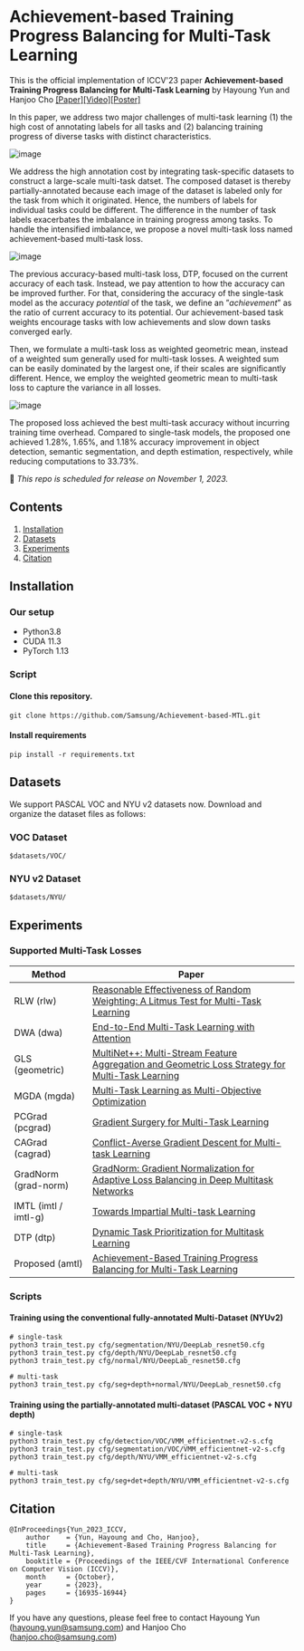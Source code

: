 # Achievement-based Training Progress Balancing for Multi-Task Learning

This is the official implementation of ICCV'23 paper **Achievement-based Training Progress Balancing for Multi-Task Learning** by Hayoung Yun and Hanjoo Cho [[Paper]](https://openaccess.thecvf.com/content/ICCV2023/papers/Yun_Achievement-Based_Training_Progress_Balancing_for_Multi-Task_Learning_ICCV_2023_paper.pdf)[[Video]](https://github.com/Samsung/Achievement-based-MTL/assets/24874629/a0f8d899-0185-426d-be18-5affe3fc8391)[[Poster]](https://github.com/Samsung/Achievement-based-MTL/files/12775627/hanjoo_cho_achievement-based_training_progress_balancing_for_multi-task_learning_iccv_2023.pdf)

In this paper, we address two major challenges of multi-task learning (1) the high cost of annotating labels for all tasks and (2) balancing training progress of diverse tasks with distinct characteristics. 

![image](https://github.com/Samsung/Achievement-based-MTL/assets/24874629/2beb52b8-c727-46f0-b3a5-f396648ba700)

We address the high annotation cost by integrating task-specific datasets to construct a large-scale multi-task datset. The composed dataset is thereby partially-annotated because each image of the dataset is labeled only for the task from which it originated. Hence, the numbers of labels for individual tasks could be different. The difference in the number of task labels exacerbates the imbalance in training progress among tasks. To handle the intensified imbalance, we propose a novel multi-task loss named achievement-based multi-task loss.  

![image](https://github.com/Samsung/Achievement-based-MTL/assets/24874629/650ad209-4660-40fc-8076-cdc9d4d73b46)

The previous accuracy-based multi-task loss, DTP, focused on the current accuracy of each task. Instead, we pay attention to how the accuracy can be improved further. For that, considering the accuracy of the single-task model as the accuracy _potential_ of the task, we define an ”_achievement_” as the ratio of current accuracy to its potential. Our achievement-based task weights encourage tasks with low achievements and slow down tasks converged early. 

Then, we formulate a multi-task loss as weighted geometric mean, instead of a weighted sum generally used for multi-task losses. A weighted sum can be easily dominated by the largest one, if their scales are significantly different. Hence, we employ the weighted geometric mean to multi-task loss to capture the variance in all losses. 

![image](https://github.com/Samsung/Achievement-based-MTL/assets/24874629/71ec91e2-dba6-4f81-913b-51133e9b0bea)

The proposed loss achieved the best multi-task accuracy without incurring training time overhead. Compared to single-task models, the proposed one achieved 1.28%, 1.65%, and 1.18% accuracy improvement in object detection, semantic segmentation, and depth estimation, respectively, while reducing computations to 33.73%.

🚀 _This repo is scheduled for release on November 1, 2023._

## Contents
1. [Installation](#installation)
1. [Datasets](#datasets)
1. [Experiments](#experiments)
1. [Citation](#citation)

## Installation

### Our setup
- Python3.8
- CUDA 11.3 
- PyTorch 1.13

### Script

#### Clone this repository.   
```
git clone https://github.com/Samsung/Achievement-based-MTL.git
```
#### Install requirements
```
pip install -r requirements.txt
```

## Datasets
We support PASCAL VOC and NYU v2 datasets now.
Download and organize the dataset files as follows:

### VOC Dataset
```Shell
$datasets/VOC/
```

### NYU v2 Dataset
```Shell
$datasets/NYU/
```

## Experiments 

### Supported Multi-Task Losses

Method | Paper
--| --
RLW (rlw) | [Reasonable Effectiveness of Random Weighting: A Litmus Test for Multi-Task Learning](https://arxiv.org/abs/2111.10603)
DWA	(dwa) | [End-to-End Multi-Task Learning with Attention](https://arxiv.org/abs/1803.10704)
GLS	(geometric) | [MultiNet++: Multi-Stream Feature Aggregation and Geometric Loss Strategy for Multi-Task Learning](https://arxiv.org/abs/1904.08492)
MGDA (mgda) | [Multi-Task Learning as Multi-Objective Optimization](https://arxiv.org/abs/1810.04650)
PCGrad (pcgrad) | [Gradient Surgery for Multi-Task Learning](https://arxiv.org/abs/2001.06782)
CAGrad (cagrad) | [Conflict-Averse Gradient Descent for Multi-task Learning](https://arxiv.org/abs/2110.14048)
GradNorm (grad-norm) | [GradNorm: Gradient Normalization for Adaptive Loss Balancing in Deep Multitask Networks](https://arxiv.org/abs/1711.02257)
IMTL (imtl / imtl-g) | [Towards Impartial Multi-task Learning](https://openreview.net/forum?id=IMPnRXEWpvr)
DTP	(dtp) | [Dynamic Task Prioritization for Multitask Learning](https://openaccess.thecvf.com/content_ECCV_2018/html/Michelle_Guo_Focus_on_the_ECCV_2018_paper.html)
Proposed (amtl) | [Achievement-Based Training Progress Balancing for Multi-Task Learning](https://openaccess.thecvf.com/content/ICCV2023/html/Yun_Achievement-Based_Training_Progress_Balancing_for_Multi-Task_Learning_ICCV_2023_paper.html)


### Scripts

#### Training using the conventional fully-annotated Multi-Dataset (NYUv2)
```
# single-task
python3 train_test.py cfg/segmentation/NYU/DeepLab_resnet50.cfg
python3 train_test.py cfg/depth/NYU/DeepLab_resnet50.cfg
python3 train_test.py cfg/normal/NYU/DeepLab_resnet50.cfg

# multi-task
python3 train_test.py cfg/seg+depth+normal/NYU/DeepLab_resnet50.cfg
```

#### Training using the partially-annotated multi-dataset (PASCAL VOC + NYU depth)

```
# single-task
python3 train_test.py cfg/detection/VOC/VMM_efficientnet-v2-s.cfg
python3 train_test.py cfg/segmentation/VOC/VMM_efficientnet-v2-s.cfg
python3 train_test.py cfg/depth/NYU/VMM_efficientnet-v2-s.cfg

# multi-task
python3 train_test.py cfg/seg+det+depth/NYU/VMM_efficientnet-v2-s.cfg
```

## Citation
```reference
@InProceedings{Yun_2023_ICCV,
    author    = {Yun, Hayoung and Cho, Hanjoo},
    title     = {Achievement-Based Training Progress Balancing for Multi-Task Learning},
    booktitle = {Proceedings of the IEEE/CVF International Conference on Computer Vision (ICCV)},
    month     = {October},
    year      = {2023},
    pages     = {16935-16944}
}
```
If you have any questions, please feel free to contact Hayoung Yun (hayoung.yun@samsung.com) and Hanjoo Cho (hanjoo.cho@samsung.com)
